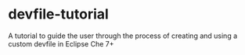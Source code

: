 # devfile-tutorial
A tutorial to guide the user through the process of creating and using a custom devfile in Eclipse Che 7+
